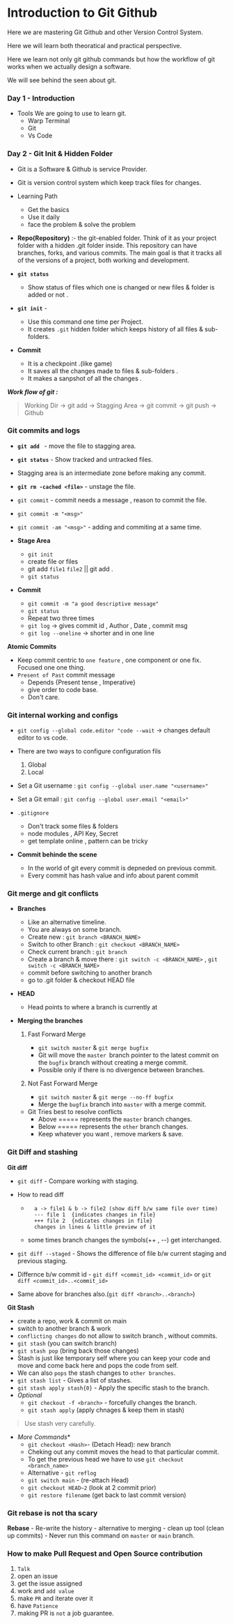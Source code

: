 # Introduction to Git Github

Here we are mastering Git Github and other Version Control System. 

Here we will learn both theoratical and practical perspective.

Here we learn not only git github commands but how the workflow of git works when we actually design a software.

We will see behind the seen about git.

### Day 1 - Introduction

- Tools We are going to use to learn git.
    - Warp Terminal 
    - Git
    - Vs Code

### Day 2 - Git Init & Hidden Folder

- Git is a Software & Github is service Provider.
- Git is version control system which keep track files for changes.
- Learning Path
    - Get the basics
    - Use it daily
    - face the problem & solve the problem

- **Repo(Repository)** :- the git-enabled folder. Think of it as your project folder with a hidden .git folder inside. This repository can have branches, forks, and various commits. The main goal is that it tracks all of the versions of a project, both working and development.

- **`git status`** 
    - Show status of files which one is changed or new files & folder is added or not .

- **`git init`** -
    - Use this command one time per Project.
    - It creates `.git` hidden folder which keeps history of all files & sub-folders.

- **Commit**  
    - It is a checkpoint .(like game)
    - It saves all the changes made to files & sub-folders .
    - It makes a sanpshot of all the changes .

***Work flow of git :*** 

> Working Dir -> git add -> Stagging Area -> git commit -> git push -> Github

### Git commits and logs

- **`git add `** - move the file to stagging area.
- **`git status`** - Show tracked and untracked files.
- Stagging area is an intermediate zone before making any commit.
- **`git rm -cached <file>`** - unstage the file.
- `git commit` - commit needs a message , reason to commit the file.
- `git commit -m "<msg>"`
- `git commit -am "<msg>"` - adding and commiting at a same time.

- **Stage Area**
    - `git init`
    - create file or files
    - git add `file1` `file2` || git add .
    - `git status`

- **Commit**
    - `git commit -m "a good descriptive message"`
    - `git status`
    - Repeat two three times
    - `git log` -> gives commit id , Author , Date , commit msg
    - `git log --oneline` -> shorter and in one line 

**Atomic Commits**
- Keep commit centric to `one feature` , one component or one fix. Focused one one thing.
- `Present of Past` commit message
    - Depends {Present tense , Imperative}
    - give order to code base.
    - Don't care.

### Git internal working and configs

- `git config --global code.editor "code --wait` -> changes default editor to vs code.

- There are two ways to configure configuration fils
    1. Global
    2. Local

- Set a Git username : `git config --global user.name "<username>"`
- Set a Git email : `git config --global user.email "<email>"`

- `.gitignore`
    - Don't track some files & folders
    - node modules , API Key, Secret
    - get template online , pattern can be tricky

- **Commit behinde the scene**
    - In the world of git every commit is depneded on previous commit.
    - Every commit has hash value and info about parent commit 

### Git merge and git conflicts

- **Branches**
    - Like an alternative timeline.
    - You are always on some branch.
    - Create new : `git branch <BRANCH_NAME>`
    - Switch to other Branch : `git checkout <BRANCH_NAME>`
    - Check current branch : `git branch`
    - Create a branch & move there : `git switch -c <BRANCH_NAME>` , `git switch -c <BRANCH_NAME>`
    - commit before switching to another branch
    - go to .git folder & checkout HEAD file

- **HEAD**
    - Head points to where a branch is currently at

- **Merging the branches**
    1. Fast Forward Merge
        - `git switch master` & `git merge bugfix`
        -  Git will move the `master `branch pointer to the latest commit on the `bugfix` branch without creating a merge commit.
        - Possible only if there is no divergence between branches.
    
    2. Not Fast Forward Merge
        - `git switch master` & `git merge --no-ff bugfix`
        - Merge the `bugfix` branch into `master` with a merge commit.

    - Git Tries best to resolve conflicts
        - Above ===== represents the `master` branch changes.
        - Below ===== represents the `other` branch changes.
        - Keep whatever you want , remove markers & save.

### Git Diff and stashing

**Git diff**

- `git diff` - Compare working with staging.
- How to read diff
    - ```
        a -> file1 & b -> file2 (show diff b/w same file over time)
        --- file 1  {indicates changes in file}
        +++ file 2  {ndicates changes in file}
        changes in lines & little preview of it
      ```
    - some times branch changes the symbols(++ , --) get interchanged.

- `git diff --staged` - Shows the difference of file b/w current staging and previous staging.

- Differnce b/w commit id - `git diff <commit_id> <commit_id>` or `git diff <commit_id>..<commit_id>`

- Same above for branches also.(`git diff <branch>..<branch>`)

**Git Stash**

- create a repo, work & commit on main
- switch to another branch & work
- `conflicting changes` do not allow to switch branch , without commits.
- `git stash` (you can switch branch)
- `git stash pop` (bring back those changes)
- Stash is just like temporary self where you can keep your code and move and come back here and pops the code from self.
- We can also `pops` the stash changes to `other branches`.
- `git stash list` - Gives a list of stashes.
- `git stash apply stash{0}` - Apply the specific stash to the branch.
-  *Optional*
    - `git checkout -f <branch>` - forcefully changes the branch.
    - `git stash apply` (apply chnages & keep them in stash)
> Use stash very carefully.

- *More Commands**
    - `git checkout <Hash>`- (Detach Head): new branch
    - Cheking out any commit moves the head to that particular commit.
    - To get the previous head we have to use `git checkout <branch_name>` 
    - Alternative - `git reflog`
    - `git switch main` - (re-attach Head)
    - `git checkout HEAD~2` (look at 2 commit prior)
    - `git restore filename` (get back to last commit version)

### Git rebase is not tha scary

**Rebase**
    - Re-write the history
    - alternative to merging
    - clean up tool (clean up commits)
    - Never run this command on `master` or `main` branch.


### How to make Pull Request and Open Source contribution

1. `Talk`
2. open an issue
3. get the issue assigned
4. work and `add value`
5. make `PR` and iterate over it
6. have `Patience`
7. making PR is `not` a job guarantee.
